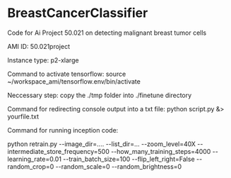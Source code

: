 # BreastCancerClassifier
Code for Ai Project 50.021 on detecting malignant breast tumor cells


AMI ID: 50.021project

Instance type: p2-xlarge

Command to activate tensorflow: source ~/workspace_ami/tensorflow.env/bin/activate

Neccessary step: copy the ./tmp folder into ./finetune directory

Command for redirecting console output into a txt file: python script.py &> yourfile.txt




Command for running inception code:

python retrain.py --image_dir=.... --list_dir=... --zoom_level=40X --intermediate_store_frequency=500 --how_many_training_steps=4000 --learning_rate=0.01 --train_batch_size=100 --flip_left_right=False --random_crop=0 --random_scale=0 --random_brightness=0
